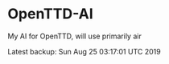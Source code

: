 # OpenTTD-AI
My AI for OpenTTD, will use primarily air

Latest backup: Sun Aug 25 03:17:01 UTC 2019
